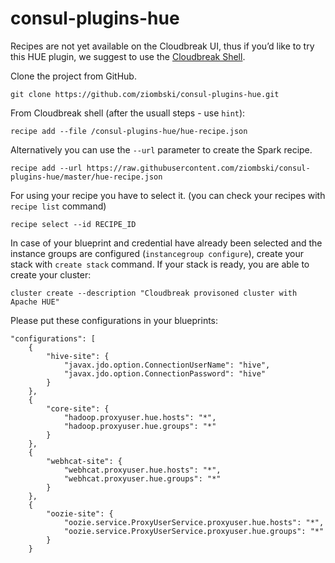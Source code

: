 # consul-plugins-hue

Recipes are not yet available on the Cloudbreak UI, thus if you’d like to try this HUE plugin, we suggest to use the [Cloudbreak Shell](https://github.com/sequenceiq/cloudbreak-shell). 

Clone the project from GitHub.

```
git clone https://github.com/ziombski/consul-plugins-hue.git
```

From Cloudbreak shell (after the usuall steps - use `hint`):

```
recipe add --file /consul-plugins-hue/hue-recipe.json
```

Alternatively you can use the `--url` parameter to create the Spark recipe.

```
recipe add --url https://raw.githubusercontent.com/ziombski/consul-plugins-hue/master/hue-recipe.json
```

For using your recipe you have to select it. (you can check your recipes with `recipe list` command)
```
recipe select --id RECIPE_ID
```
In case of your blueprint and credential have already been selected and the instance groups are configured (`instancegroup configure`), create your stack with `create stack` command. If your stack is ready, you are able to create your cluster:

```
cluster create --description "Cloudbreak provisoned cluster with Apache HUE"
```

Please put these configurations in your blueprints:
```
"configurations": [
    {
        "hive-site": {
            "javax.jdo.option.ConnectionUserName": "hive",
            "javax.jdo.option.ConnectionPassword": "hive"
        }
    },
    {
        "core-site": {
            "hadoop.proxyuser.hue.hosts": "*",
            "hadoop.proxyuser.hue.groups": "*"
        }
    },
    {
        "webhcat-site": {
            "webhcat.proxyuser.hue.hosts": "*",
            "webhcat.proxyuser.hue.groups": "*"
        }
    },
    {
        "oozie-site": {
            "oozie.service.ProxyUserService.proxyuser.hue.hosts": "*",
            "oozie.service.ProxyUserService.proxyuser.hue.groups": "*"
        }
    }
```



